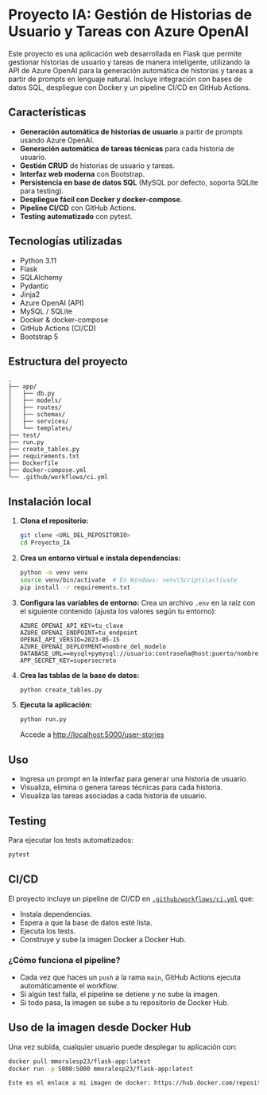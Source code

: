# Proyecto IA: Gestión de Historias de Usuario y Tareas con Azure OpenAI

Este proyecto es una aplicación web desarrollada en Flask que permite gestionar historias de usuario y tareas de manera inteligente, utilizando la API de Azure OpenAI para la generación automática de historias y tareas a partir de prompts en lenguaje natural. Incluye integración con bases de datos SQL, despliegue con Docker y un pipeline CI/CD en GitHub Actions.

## Características

- **Generación automática de historias de usuario** a partir de prompts usando Azure OpenAI.
- **Generación automática de tareas técnicas** para cada historia de usuario.
- **Gestión CRUD** de historias de usuario y tareas.
- **Interfaz web moderna** con Bootstrap.
- **Persistencia en base de datos SQL** (MySQL por defecto, soporta SQLite para testing).
- **Despliegue fácil con Docker y docker-compose**.
- **Pipeline CI/CD** con GitHub Actions.
- **Testing automatizado** con pytest.

## Tecnologías utilizadas

- Python 3.11
- Flask
- SQLAlchemy
- Pydantic
- Jinja2
- Azure OpenAI (API)
- MySQL / SQLite
- Docker & docker-compose
- GitHub Actions (CI/CD)
- Bootstrap 5

## Estructura del proyecto

```
.
├── app/
│   ├── db.py
│   ├── models/
│   ├── routes/
│   ├── schemas/
│   ├── services/
│   └── templates/
├── test/
├── run.py
├── create_tables.py
├── requirements.txt
├── Dockerfile
├── docker-compose.yml
└── .github/workflows/ci.yml
```

## Instalación local

1. **Clona el repositorio:**
   ```sh
   git clone <URL_DEL_REPOSITORIO>
   cd Proyecto_IA
   ```

2. **Crea un entorno virtual e instala dependencias:**
   ```sh
   python -m venv venv
   source venv/bin/activate  # En Windows: venv\Scripts\activate
   pip install -r requirements.txt
   ```

3. **Configura las variables de entorno:**
   Crea un archivo `.env` en la raíz con el siguiente contenido (ajusta los valores según tu entorno):

   ```
   AZURE_OPENAI_API_KEY=tu_clave
   AZURE_OPENAI_ENDPOINT=tu_endpoint
   OPENAI_API_VERSIO=2023-05-15
   AZURE_OPENAI_DEPLOYMENT=nombre_del_modelo
   DATABASE_URL==mysql+pymysql://usuario:contraseña@host:puerto/nombre_basedatos
   APP_SECRET_KEY=supersecreto
   ```

4. **Crea las tablas de la base de datos:**
   ```sh
   python create_tables.py
   ```

5. **Ejecuta la aplicación:**
   ```sh
   python run.py
   ```
   Accede a [http://localhost:5000/user-stories](http://localhost:5000/user-stories)

## Uso

- Ingresa un prompt en la interfaz para generar una historia de usuario.
- Visualiza, elimina o genera tareas técnicas para cada historia.
- Visualiza las tareas asociadas a cada historia de usuario.

## Testing

Para ejecutar los tests automatizados:
```sh
pytest
```

## CI/CD

El proyecto incluye un pipeline de CI/CD en [`.github/workflows/ci.yml`](.github/workflows/ci.yml) que:

- Instala dependencias.
- Espera a que la base de datos esté lista.
- Ejecuta los tests.
- Construye y sube la imagen Docker a Docker Hub.

### ¿Cómo funciona el pipeline?

- Cada vez que haces un `push` a la rama `main`, GitHub Actions ejecuta automáticamente el workflow.
- Si algún test falla, el pipeline se detiene y no sube la imagen.
- Si todo pasa, la imagen se sube a tu repositorio de Docker Hub.

## Uso de la imagen desde Docker Hub

Una vez subida, cualquier usuario puede desplegar tu aplicación con:

```bash
docker pull mmoralesp23/flask-app:latest
docker run -p 5000:5000 mmoralesp23/flask-app:latest

Este es el enlace a mi imagen de docker: https://hub.docker.com/repository/docker/mmoralesp23/flask-app 




